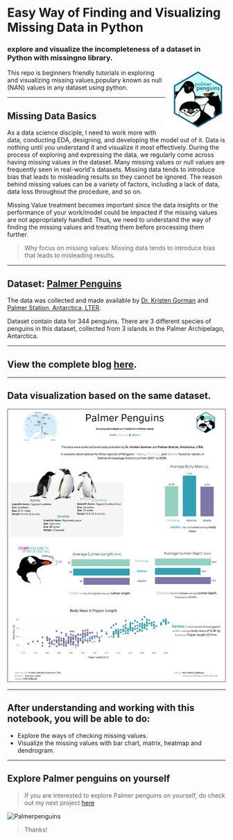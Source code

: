 # Easy Way of Finding and Visualizing Missing Data in Python

### explore and visualize the incompleteness of a dataset in Python with missingno library.

<a href='https://allisonhorst.github.io/palmerpenguins'><img src='images/palmerpenguins.png' align="right" height="138.5" /></a>

This repo is beginners friendly tutorials in exploring and visualizing missing values,populary known as null (NAN)  values in any dataset using python.

***

## Missing Data Basics
As a data science disciple, I need to work more with data, conducting EDA, designing, and developing the model out of it. Data is nothing until you understand it and visualize it most effectively. During the process of exploring and expressing the data, we regularly come across having missing values in the dataset. Many missing values or null values are frequently seen in real-world's datasets. Missing data tends to introduce bias that leads to misleading results so they cannot be ignored. The reason behind missing values can be a variety of factors, including a lack of data, data loss throughout the procedure, and so on.

Missing Value treatment becomes important since the data insights or the performance of your work/model could be impacted if the missing values are not appropriately handled. Thus, we need to understand the way of finding the missing values and treating them before processing them further.


> Why focus on missing values: Missing data tends to introduce bias that leads to misleading results.

***

## Dataset: [Palmer Penguins](https://github.com/allisonhorst/palmerpenguins)

The data was collected and made available by [Dr. Kristen Gorman](https://www.uaf.edu/cfos/people/faculty/detail/kristen-gorman.php) and [Palmer Station, Antarctica, LTER](https://pal.lternet.edu). 

Dataset contain data for 344 penguins. There are 3 different species of penguins in this dataset, collected from 3 islands in the Palmer Archipelago, Antarctica.

***

## View the complete blog [here](#).

***

## Data visualization based on the same dataset.

<a href='https://public.tableau.com/app/profile/maladeep/viz/Penguin_15948704770880/PalmerPenguins'><img src='images/Palmer-Penguins.png'  /></a>



***

## After understanding and working with this notebook, you will be able to do:

* Explore the ways of checking missing values.
* Visualize the missing values with bar chart, matrix, heatmap and dendrogram.

***

## Explore Palmer penguins on yourself
> If you are interested to explore Palmer penguins on yourself, do check out my next project [here](https://github.com/maladeep/palmerpenguins-streamlit-eda)



![Palmerpenguins](https://user-images.githubusercontent.com/25213850/87749976-de726d00-c819-11ea-950c-a9bda29d4d3b.gif)


> Thanks!
